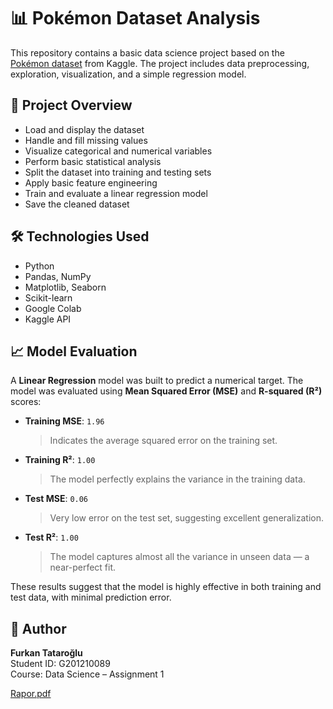 # 📊 Pokémon Dataset Analysis

This repository contains a basic data science project based on the [Pokémon dataset](https://www.kaggle.com/datasets/jaidalmotra/pokemon-dataset) from Kaggle. The project includes data preprocessing, exploration, visualization, and a simple regression model.

## 🧩 Project Overview

- Load and display the dataset  
- Handle and fill missing values  
- Visualize categorical and numerical variables  
- Perform basic statistical analysis  
- Split the dataset into training and testing sets  
- Apply basic feature engineering  
- Train and evaluate a linear regression model  
- Save the cleaned dataset  

## 🛠️ Technologies Used

- Python  
- Pandas, NumPy  
- Matplotlib, Seaborn  
- Scikit-learn  
- Google Colab  
- Kaggle API  

## 📈 Model Evaluation

A **Linear Regression** model was built to predict a numerical target. The model was evaluated using **Mean Squared Error (MSE)** and **R-squared (R²)** scores:

- **Training MSE**: `1.96`  
  > Indicates the average squared error on the training set. 

- **Training R²**: `1.00`  
  > The model perfectly explains the variance in the training data.

- **Test MSE**: `0.06`  
  > Very low error on the test set, suggesting excellent generalization.

- **Test R²**: `1.00`  
  > The model captures almost all the variance in unseen data — a near-perfect fit.

These results suggest that the model is highly effective in both training and test data, with minimal prediction error.

## 📂 Author

**Furkan Tataroğlu**  
Student ID: G201210089  
Course: Data Science – Assignment 1

[Rapor.pdf](https://github.com/user-attachments/files/18219229/Rapor.pdf)
